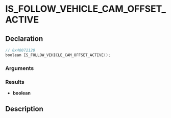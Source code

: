 # IS_FOLLOW_VEHICLE_CAM_OFFSET_ACTIVE

## Declaration
```cpp
// 0x40072120
boolean IS_FOLLOW_VEHICLE_CAM_OFFSET_ACTIVE();
```

### Arguments

### Results
- **boolean**

## Description
